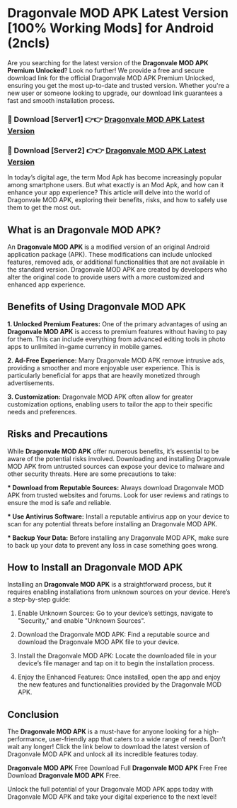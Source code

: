 # Dragonvale MOD APK Latest Version [100% Working Mods] for Android (2ncls)

Are you searching for the latest version of the <strong>Dragonvale MOD APK Premium Unlocked</strong>? Look no further! We provide a free and secure download link for the official Dragonvale MOD APK Premium Unlocked, ensuring you get the most up-to-date and trusted version. Whether you're a new user or someone looking to upgrade, our download link guarantees a fast and smooth installation process.


<h3>🔴 Download [Server1] 👉👉 <a href="https://getmodsapk.pages.dev?q=Dragonvale+MOD+APK&ref=4R3">Dragonvale MOD APK Latest Version</a></h3>

<h3>🔴 Download [Server2] 👉👉 <a href="https://getmodsapk.pages.dev?q=Dragonvale+MOD+APK&ref=4R3">Dragonvale MOD APK Latest Version</a></h3>


In today’s digital age, the term Mod Apk has become increasingly popular among smartphone users. But what exactly is an Mod Apk, and how can it enhance your app experience? This article will delve into the world of Dragonvale MOD APK, exploring their benefits, risks, and how to safely use them to get the most out.


<h2>What is an Dragonvale MOD APK?</h2>

An <strong>Dragonvale MOD APK</strong> is a modified version of an original Android application package (APK). These modifications can include unlocked features, removed ads, or additional functionalities that are not available in the standard version. Dragonvale MOD APK are created by developers who alter the original code to provide users with a more customized and enhanced app experience.


<h2>Benefits of Using Dragonvale MOD APK</h2>

<strong> 1. Unlocked Premium Features:</strong> One of the primary advantages of using an <strong>Dragonvale MOD APK</strong> is access to premium features without having to pay for them. This can include everything from advanced editing tools in photo apps to unlimited in-game currency in mobile games.

<strong> 2. Ad-Free Experience:</strong> Many Dragonvale MOD APK remove intrusive ads, providing a smoother and more enjoyable user experience. This is particularly beneficial for apps that are heavily monetized through advertisements.

<strong> 3. Customization:</strong> Dragonvale MOD APK often allow for greater customization options, enabling users to tailor the app to their specific needs and preferences.


<h2>Risks and Precautions</h2>

While <strong>Dragonvale MOD APK</strong> offer numerous benefits, it’s essential to be aware of the potential risks involved. Downloading and installing Dragonvale MOD APK from untrusted sources can expose your device to malware and other security threats. Here are some precautions to take:

<strong> * Download from Reputable Sources:</strong> Always download Dragonvale MOD APK from trusted websites and forums. Look for user reviews and ratings to ensure the mod is safe and reliable.

<strong> * Use Antivirus Software:</strong> Install a reputable antivirus app on your device to scan for any potential threats before installing an Dragonvale MOD APK.

<strong> * Backup Your Data:</strong> Before installing any Dragonvale MOD APK, make sure to back up your data to prevent any loss in case something goes wrong.


<h2>How to Install an Dragonvale MOD APK</h2>

Installing an <strong>Dragonvale MOD APK</strong> is a straightforward process, but it requires enabling installations from unknown sources on your device. Here’s a step-by-step guide:

 1. Enable Unknown Sources: Go to your device’s settings, navigate to "Security," and enable "Unknown Sources".

 2. Download the Dragonvale MOD APK: Find a reputable source and download the Dragonvale MOD APK file to your device.

 3. Install the Dragonvale MOD APK: Locate the downloaded file in your device’s file manager and tap on it to begin the installation process.

 4. Enjoy the Enhanced Features: Once installed, open the app and enjoy the new features and functionalities provided by the Dragonvale MOD APK.


<h2><strong>Conclusion</strong></h2>

The <strong>Dragonvale MOD APK</strong> is a must-have for anyone looking for a high-performance, user-friendly app that caters to a wide range of needs. Don’t wait any longer! Click the link below to download the latest version of Dragonvale MOD APK and unlock all its incredible features today.

<strong>Dragonvale MOD APK</strong> Free Download Full <strong>Dragonvale MOD APK</strong> Free Free Download <strong>Dragonvale MOD APK</strong> Free.

Unlock the full potential of your Dragonvale MOD APK apps today with Dragonvale MOD APK and take your digital experience to the next level!